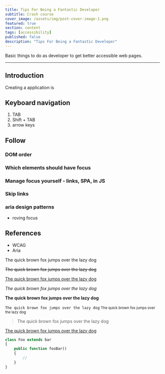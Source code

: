 ```yaml
---
title: Tips For Being a Fantastic Developer
subtitle: Crash course
cover_image: /assets/img/post-cover-image-1.png
featured: true
section: content
tags: [accessibility]
published: false
description: "Tips For Being a Fantastic Developer"
---
```


Basic things to do as developer to get better accessible web pages.

---

## Introduction
Creating a application is 

## Keyboard navigation

1. TAB
2. Shift + TAB
3. arrow keys

## Follow

### DOM order

### Which elements should have focus

### Manage focus yourself - links, SPA, in JS

### Skip links

### aria design patterns

- roving focus

## References

- WCAG
- Aria

The quick brown fox jumps over the lazy dog

<s>The quick brown fox jumps over the lazy dog</s>

<u>The quick brown fox jumps over the lazy dog</u>

_The quick brown fox jumps over the lazy dog_

**The quick brown fox jumps over the lazy dog**

`The quick brown fox jumps over the lazy dog`
<small>The quick brown fox jumps over the lazy dog</small>

> The quick brown fox jumps over the lazy dog

[The quick brown fox jumps over the lazy dog](#)

```php
class Foo extends bar
{
    public function fooBar()
    {
        //
    }
}
```
